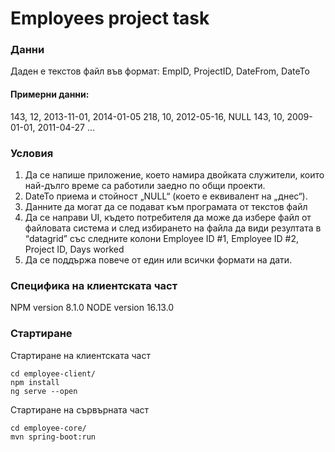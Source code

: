 # Employees project task

### Данни
Даден е текстов файл във формат:
EmpID, ProjectID, DateFrom, DateTo

#### Примерни данни:
143, 12, 2013-11-01, 2014-01-05
218, 10, 2012-05-16, NULL
143, 10, 2009-01-01, 2011-04-27
...

### Условия
1) Да се напише приложение, което намира двойката служители, които най-дълго време са работили заедно по общи проекти.
2) DateTo приема и стойност „NULL“ (което е еквивалент на „днес“).
3) Данните да могат да се подават към програмата от текстов файл
4) Да се направи UI, където потребителя да може да избере файл от файловата система и след избирането на файла да види резултата в “datagrid” със следните колони Employee ID #1, Employee ID #2, Project ID, Days worked
5) Да се поддържа повече от един или всички формати на дати.

### Специфика на клиентската част
NPM version 8.1.0
NODE version 16.13.0

### Стартиране
Стартиране на клиентската част
```
cd employee-client/
npm install
ng serve --open
```

Стартиране на сървърната част
```
cd employee-core/
mvn spring-boot:run
```



